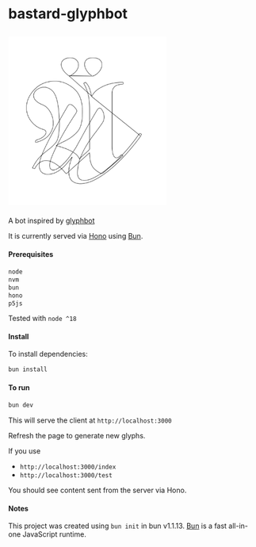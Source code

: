 # bastard-glyphbot

[<img src="docs/glyph.png" width="320px" style="max-width:100%;" />](docs/glyph.png)
---

A bot inspired by [glyphbot](https://github.com/lharby/glyphbot)

It is currently served via [Hono](https://hono.dev/) using [Bun](https://bun.sh).

#### Prerequisites

```
node
nvm
bun
hono
p5js
```

Tested with `node ^18`

#### Install
To install dependencies:

```bash
bun install
```

#### To run

```bash
bun dev
```

This will serve the client at `http://localhost:3000`

Refresh the page to generate new glyphs. 

If you use 
- `http://localhost:3000/index`
- `http://localhost:3000/test` 

You should see content sent from the server via Hono.

#### Notes

This project was created using `bun init` in bun v1.1.13. [Bun](https://bun.sh) is a fast all-in-one JavaScript runtime.
